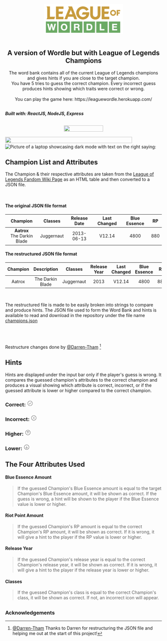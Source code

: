 <p align="center">
<img src= "https://github.com/Tran-Steven/leaguewordle/blob/master/leaguewordle-frontend/src/assets/images/league-of-wordle.png?raw=true"
     width="50%"
     height="50%"
     alt="Logo of the game that says League of Wordle"
     />
  </br>
  </br>
  <h2 align ="center">
  A version of Wordle but with League of Legends Champions
  </h2>
  </p>


<p align="center">
The word bank contains all of the current League of Legends champions and gives hints if you are close to the target champion. </br>You have 5 tries to guess the correct champion. Every incorrect guess produces hints showing which traits were correct or wrong.
  <br>
  <br>
You can play the game here:
https://leaguewordle.herokuapp.com/
<h2></h2>
</p>


**_Built with: ReactJS, NodeJS, Express_**


<h2></h2>
          <div>
          <p align="center">
          <img src="https://user-images.githubusercontent.com/64705534/184717268-d5abdaa5-5b40-41d5-9950-0541583049e0.png" height="50%" width="50%"/>
          </p>
     <img src="https://user-images.githubusercontent.com/64705534/184621631-53fafab3-09a2-416b-8bb0-11832fbc5d8f.png" height="90%" width="90% alt="Image with text:"Responsive Design" and a picture of various devices with the website pulled up."/>
   <img src="https://user-images.githubusercontent.com/64705534/184618377-9c79f5cd-6df5-4c6b-a70a-737bb235e576.png" height="100%" width="100%" alt="Picture of a laptop showcasing dark mode with text on the right saying: "Dark Mode""/>
     </div><h2></h2>
     
     

## Champion List and Attributes
The Champion & their respective attributes are taken from the [League of Legends Fandom Wiki Page](https://leagueoflegends.fandom.com/wiki/List_of_champions) as an HTML table and then converted to a JSON file.

<br>

#### The original JSON file format


| **Champion** 	| **Classes** 	| **Release Date** 	| **Last Changed** 	| Blue Essence  	| **RP** 	|
|:---:	|:---:	|:---:	|:---:	|:---:	|:---:	|
| **Aatrox**<br>The Darkin Blade 	| Juggernaut 	| 2013-06-13 	| V12.14 	| 4800 	| 880 	|


#### The restructured JSON file format


| **Champion** 	| **Description** 	| **Classes** 	| **Release Year** 	| **Last Changed** 	| **Blue Essence** 	| **RP** 	|
|:---:	|:---:	|:---:	|:---:	|:---:	|:---:	|---	|
| Aatrox 	| The Darkin Blade 	| Juggernaut 	| 2013 	| V12.14 	| 4800 	| 880 	|

<br>

The restructured file is made to be easily broken into strings to compare and produce hints. 
The JSON file used to form the Word Bank and hints is available to read and download in the repository under the file name [champions.json](https://github.com/Tran-Steven/leaguewordle/blob/master/leaguewordle-frontend/src/data/champions.json)
<br><br><br><br>


Restructure changes done by [@Darren-Tham](https://github.com/Darren-Tham) [^1]


<h2></h2>

## Hints

Hints are displayed under the input bar only if the player's guess is wrong. It compares the guessed champion's attributes to the correct champion and produces a visual showing which attribute is correct, incorrect, or if the guessed attribute is lower or higher compared to the correct champion.


### Correct:       <img src="https://raw.githubusercontent.com/Tran-Steven/leaguewordle/1407a9383b55907b2c6eeb92f33a36526bddc1f9/leaguewordle-frontend/src/assets/images/svg/checkmark.svg" height="4%" width="4%" alt="a checkmark icon">


### Incorrect:         <img src="https://raw.githubusercontent.com/Tran-Steven/leaguewordle/1407a9383b55907b2c6eeb92f33a36526bddc1f9/leaguewordle-frontend/src/assets/images/svg/wrong.svg" height="4%" width="4%" alt="An incorrect/wrong symbol (an X with a circle around it)">


### Higher:        <img src="https://raw.githubusercontent.com/Tran-Steven/leaguewordle/1407a9383b55907b2c6eeb92f33a36526bddc1f9/leaguewordle-frontend/src/assets/images/svg/higher.svg" height="4%" width="4%" alt="An Up Arrow icon">

### Lower:       <img src="https://raw.githubusercontent.com/Tran-Steven/leaguewordle/1407a9383b55907b2c6eeb92f33a36526bddc1f9/leaguewordle-frontend/src/assets/images/svg/down-svg.svg" height="4%" width="4%" alt="A Down Arrow icon">
<h2></h2>

## The Four Attributes Used


#### Blue Essence Amount

> If the guessed Champion's Blue Essence amount is equal to the target Champion's Blue Essence amount, it will be shown as correct. If the guess is wrong, a hint will be shown to the player if the Blue Essence value is lower or higher.

#### Riot Point Amount

> If the guessed Champion's RP amount is equal to the correct Champion's RP amount, it will be shown as correct. If it is wrong, it will give a hint to the player if the RP value is lower or higher.

#### Release Year

> If the guessed Champion's release year is equal to the correct Champion's release year, it will be shown as correct. If it is wrong, it will give a hint to the player if the release year is lower or higher.

#### Classes

> If the guessed Champion's class is equal to the correct Champion's class, it will be shown as correct. If not, an incorrect icon will appear.

<h2></h2>


### Acknowledgements

[^1]:

     [@Darren-Tham](https://github.com/Darren-Tham) Thanks to Darren for restructuring the JSON file and helping me out at the start of this project!
     
     
